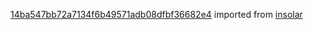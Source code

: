 [14ba547bb72a7134f6b49571adb08dfbf36682e4](https://github.com/insolar/insolar/commit/14ba547bb72a7134f6b49571adb08dfbf36682e4) imported from [insolar](https://github.com/insolar/insolar)
